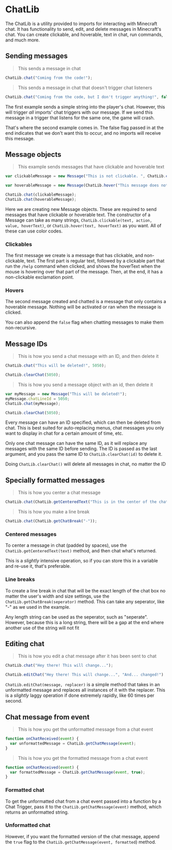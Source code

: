 # ChatLib

The ChatLib is a utility provided to imports for interacting with Minecraft chat. It has functionality to send, edit,
and delete messages in Minecraft's chat. You can create clickable, and hoverable, text in chat, run commands, and much
more.

## Sending messages

>This sends a message in chat

```javascript
ChatLib.chat("Coming from the code!");
```
>This sends a message in chat that doesn't trigger chat listeners

```javascript
ChatLib.chat("Coming from the code, but I don't trigger anything!", false);
```

The first example sends a simple string into the player's chat. However, this will trigger _all_ imports' chat
triggers with our message. If we send this message in a trigger that listens for the same one, the game will crash.

That's where the second example comes in. The false flag passed in at the end indicates that we don't want this to
occur, and no imports will receive this message.

## Message objects

>This example sends messages that have clickable and hoverable text

```javascript
var clickableMessage = new Message("This is not clickable. ", ChatLib.clickable("This is clickable", "run_command", "/help", "This is shown when hovering over the message!"), "!");

var hoverableMessage = new Message(ChatLib.hover("This message does nothing when clicked.", "But it shows this text when hovered over!"));

ChatLib.chat(clickableMessage);
ChatLib.chat(hoverableMessage);
```

Here we are creating new Message objects. These are required to send messages that have clickable or hoverable text.
The constructor of a Message can take as many strings, `ChatLib.clickable(text, action, value, hoverText)`, or
`ChatLib.hover(text, hoverText)` as you want. All of these can use color codes.

### Clickables

The first message we create is a message that has clickable, and non-clickable, text. The first part is regular text,
followed by a clickable part that run the `/help` command when clicked, and shows the hoverText when the mouse is
hovering over that part of the message. Then, at the end, it has a non-clickable exclamation point.

### Hovers

The second message created and chatted is a message that only contains a hoverable message. Nothing will be activated
or ran when the message is clicked.

<aside class="notice">You can also append the <code>false</code> flag when chatting messages to make them non-recursive.</aside>

## Message IDs

> This is how you send a chat message with an ID, and then delete it

```javascript
ChatLib.chat("This will be deleted!", 5050);

ChatLib.clearChat(5050);
```

> This is how you send a message object with an id, then delete it

```javascript
var myMessage = new Message("This will be deleted!");
myMessage.chatLineId = 5050;
ChatLib.chat(myMessage);

ChatLib.clearChat(5050);
```

Every message can have an ID specified, which can then be deleted from chat. This is best suited for auto-replacing menus,
chat messages you only want to display in chat for a certain amount of time, etc.

Only one chat message can have the same ID, as it will replace any messages with the same ID before sending.
The ID is passed as the last argument, and you pass the same ID to `ChatLib.clearChat(id)` to delete it.

<aside class="notice">Doing <code>ChatLib.clearChat()</code> will delete all messages in chat, no matter the ID</aside>

## Specially formatted messages

> This is how you center a chat message

```javascript
ChatLib.chat(ChatLib.getCenteredText("This is in the center of the chat!"));
```

> This is how you make a line break

```javascript
ChatLib.chat(ChatLib.getChatBreak("-"));
```

### Centered messages

To center a message in chat (padded by spaces), use the `ChatLib.getCenteredText(text)` method, and then chat what's
returned.

<aside class="warning">This is a <i>slightly</i> intensive operation, so if you can store this in a variable and re-use it, that's
preferable.</aside>

### Line breaks

To create a line break in chat that will be the exact length of the chat box no matter the user's width and size
settings, use the `ChatLib.getChatBreak(seperator)` method. This can take any seperator, like "-" as we used in the
example.

<aside class="success">Any length string can be used as the seperator, such as "seperate". However, because this is a long
string, there will be a gap at the end where another use of the string will not fit</aside>

## Editing chat

> This is how you edit a chat message after it has been sent to chat

```javascript
ChatLib.chat("Hey there! This will change...");

ChatLib.editChat("Hey there! This will change...", "And... changed!")
```

`ChatLib.editChat(message, replacer)` is a simple method that takes in an unformatted message and replaces all instances
of it with the replacer. This is a _slightly_ laggy operation if done extremely rapidly, like 60 times per second.

## Chat message from event

> This is how you get the unformatted message from a chat event

```javascript
function onChatReceived(event) {
  var unformattedMessage = ChatLib.getChatMessage(event);
}
```

> This is how you get the formatted message from a chat event

```javascript
function onChatReceived(event) {
  var formattedMessage = ChatLib.getChatMessage(event, true);
}
```

### Formatted chat

To get the unformatted chat from a chat event passed into a function by a Chat Trigger, pass it to the
`ChatLib.getChatMessage(event)` method, which returns an unformatted string.

### Unformatted chat

However, if you want the formatted version of the chat message, append the `true` flag to the
`ChatLib.getChatMessage(event, formatted`) method.
